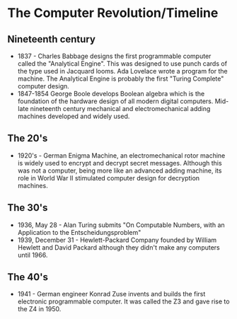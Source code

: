 # The Computer Revolution/Timeline

## Nineteenth century

- 1837 - Charles Babbage designs the first programmable computer called
the "Analytical Engine". This was designed to use punch cards of the
type used in Jacquard looms. Ada Lovelace wrote a program for the
machine. The Analytical Engine is probably the first "Turing Complete"
computer design.
- 1847-1854 George Boole develops Boolean algebra which is the foundation
of the hardware design of all modern digital computers.
Mid-late nineteenth century mechanical and electromechanical adding
machines developed and widely used.

## The 20's

- 1920's - German Enigma Machine, an electromechanical rotor machine is
widely used to encrypt and decrypt secret messages. Although this was
not a computer, being more like an advanced adding machine, its role in
World War II stimulated computer design for decryption machines.

## The 30's
- 1936, May 28 - Alan Turing submits "On Computable Numbers, with an
Application to the Entscheidungsproblem"
- 1939, December 31 - Hewlett-Packard Company founded by William Hewlett
and David Packard although they didn't make any computers until 1966.

## The 40's
- 1941 - German engineer Konrad Zuse invents and builds the first
electronic programmable computer. It was called the Z3 and gave rise to
the Z4 in 1950.

